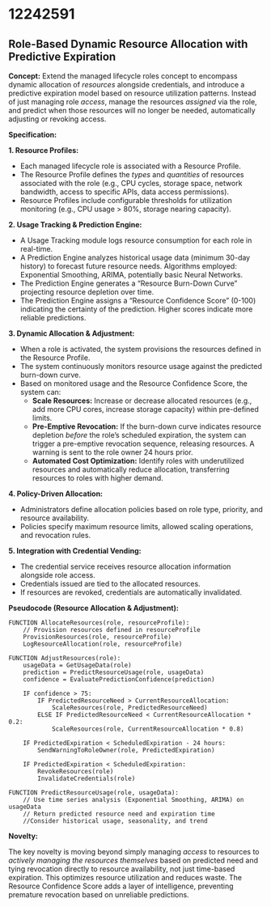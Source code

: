 # 12242591

## Role-Based Dynamic Resource Allocation with Predictive Expiration

**Concept:** Extend the managed lifecycle roles concept to encompass dynamic allocation of *resources* alongside credentials, and introduce a predictive expiration model based on resource utilization patterns. Instead of just managing role *access*, manage the resources *assigned* via the role, and predict when those resources will no longer be needed, automatically adjusting or revoking access.

**Specification:**

**1. Resource Profiles:**

*   Each managed lifecycle role is associated with a Resource Profile.
*   The Resource Profile defines the *types* and *quantities* of resources associated with the role (e.g., CPU cycles, storage space, network bandwidth, access to specific APIs, data access permissions).
*   Resource Profiles include configurable thresholds for utilization monitoring (e.g., CPU usage > 80%, storage nearing capacity).

**2. Usage Tracking & Prediction Engine:**

*   A Usage Tracking module logs resource consumption for each role in real-time.
*   A Prediction Engine analyzes historical usage data (minimum 30-day history) to forecast future resource needs. Algorithms employed: Exponential Smoothing, ARIMA, potentially basic Neural Networks.
*   The Prediction Engine generates a “Resource Burn-Down Curve” projecting resource depletion over time.
*   The Prediction Engine assigns a “Resource Confidence Score” (0-100) indicating the certainty of the prediction. Higher scores indicate more reliable predictions.

**3. Dynamic Allocation & Adjustment:**

*   When a role is activated, the system provisions the resources defined in the Resource Profile.
*   The system continuously monitors resource usage against the predicted burn-down curve.
*   Based on monitored usage and the Resource Confidence Score, the system can:
    *   **Scale Resources:** Increase or decrease allocated resources (e.g., add more CPU cores, increase storage capacity) within pre-defined limits.
    *   **Pre-Emptive Revocation:** If the burn-down curve indicates resource depletion *before* the role’s scheduled expiration, the system can trigger a pre-emptive revocation sequence, releasing resources.  A warning is sent to the role owner 24 hours prior.
    *   **Automated Cost Optimization:** Identify roles with underutilized resources and automatically reduce allocation, transferring resources to roles with higher demand.

**4. Policy-Driven Allocation:**

*   Administrators define allocation policies based on role type, priority, and resource availability.
*   Policies specify maximum resource limits, allowed scaling operations, and revocation rules.

**5. Integration with Credential Vending:**

*   The credential service receives resource allocation information alongside role access.
*   Credentials issued are tied to the allocated resources.
*   If resources are revoked, credentials are automatically invalidated.

**Pseudocode (Resource Allocation & Adjustment):**

```
FUNCTION AllocateResources(role, resourceProfile):
    // Provision resources defined in resourceProfile
    ProvisionResources(role, resourceProfile)
    LogResourceAllocation(role, resourceProfile)

FUNCTION AdjustResources(role):
    usageData = GetUsageData(role)
    prediction = PredictResourceUsage(role, usageData)
    confidence = EvaluatePredictionConfidence(prediction)

    IF confidence > 75:
        IF PredictedResourceNeed > CurrentResourceAllocation:
            ScaleResources(role, PredictedResourceNeed)
        ELSE IF PredictedResourceNeed < CurrentResourceAllocation * 0.2:
            ScaleResources(role, CurrentResourceAllocation * 0.8)

    IF PredictedExpiration < ScheduledExpiration - 24 hours:
        SendWarningToRoleOwner(role, PredictedExpiration)

    IF PredictedExpiration < ScheduledExpiration:
        RevokeResources(role)
        InvalidateCredentials(role)

FUNCTION PredictResourceUsage(role, usageData):
    // Use time series analysis (Exponential Smoothing, ARIMA) on usageData
    // Return predicted resource need and expiration time
    //Consider historical usage, seasonality, and trend
```

**Novelty:**

The key novelty is moving beyond simply managing *access* to resources to *actively managing the resources themselves* based on predicted need and tying revocation directly to resource availability, not just time-based expiration. This optimizes resource utilization and reduces waste.  The Resource Confidence Score adds a layer of intelligence, preventing premature revocation based on unreliable predictions.